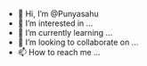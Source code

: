 - 👋 Hi, I’m @Punyasahu
- 👀 I’m interested in ...
- 🌱 I’m currently learning ...
- 💞️ I’m looking to collaborate on ...
- 📫 How to reach me ...

<!---
Punyasahu/Punyasahu is a ✨ special ✨ repository because its `README.md` (this file) appears on your GitHub profile.
You can click the Preview link to take a look at your changes.
--->

